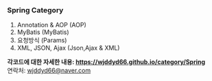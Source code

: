 ### Spring Category

1. Annotation & AOP (AOP)
2. MyBatis (MyBatis)
3. 요청방식 (Params)
4. XML, JSON, Ajax (Json,Ajax & XML)

**각코드에 대한 자세한 내용: <a href=""><https://wjddyd66.github.io/category/Spring></a>**  
연락처: wjddyd66@naver.com  
